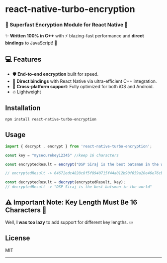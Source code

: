 # react-native-turbo-encryption
### 🚀 Superfast Encryption Module for React Native 🔐

✨ **Written 100% in C++** with ⚡ blazing-fast performance and **direct bindings** to JavaScript! 🚀  
  

## 💻 Features
- 🛡️ **End-to-end encryption** built for speed.  
- 🔗 **Direct bindings** with React Native via ultra-efficient C++ integration.  
- 📱 **Cross-platform support**: Fully optimized for both iOS and Android.  
- 🔥 Lightweight

## Installation

```sh
npm install react-native-turbo-encryption
```

## Usage


```js
import { decrypt , encrypt } from 'react-native-turbo-encryption';

const key = "mysecurekey12345" //keep 16 characters

const encryptedResult = encrypt("DSP Siraj is the best batsman in the world", key);

// encryptedResult -> 64672edc4828c8f5f8940715f44a012b90f659a20e46e76cb9731348ea6ff408b60198054da3e49ba3d566634fa122e6

const decryptedResult = decrypt(encryptedResult, key);
// decryptedResult -> "DSP Siraj is the best batsman in the world"
```
## ⚠️ Important Note: Key Length Must Be 16 Characters 🔑
Well, **I was too lazy** to add support for different key lengths. 💤



## License

MIT

---

